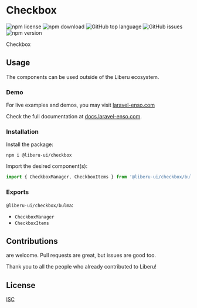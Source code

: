 # Checkbox

![npm license](https://img.shields.io/npm/l/@liberu-ui/checkbox.svg) 
![npm download](https://img.shields.io/npm/dm/@liberu-ui/checkbox.svg) 
![GitHub top language](https://img.shields.io/github/languages/top/liberu-ui/checkbox.svg) 
![GitHub issues](https://img.shields.io/github/issues/liberu-ui/checkbox.svg) 
![npm version](https://img.shields.io/npm/v/@liberu-ui/checkbox.svg) 

Checkbox

## Usage
The components can be used outside of the Liberu ecosystem.

### Demo

For live examples and demos, you may visit [laravel-enso.com](https://www.laravel-enso.com)

Check the full documentation at  [docs.laravel-enso.com](https://docs.laravel-enso.com).

### Installation

Install the package:
```
npm i @liberu-ui/checkbox
```
Import the desired component(s):
```js
import { CheckboxManager, CheckboxItems } from '@liberu-ui/checkbox/bulma';
```

### Exports

`@liberu-ui/checkbox/bulma`:
- `CheckboxManager`
- `CheckboxItems`

## Contributions

are welcome. Pull requests are great, but issues are good too.

Thank you to all the people who already contributed to Liberu!

## License

[ISC](https://opensource.org/licenses/ISC)
